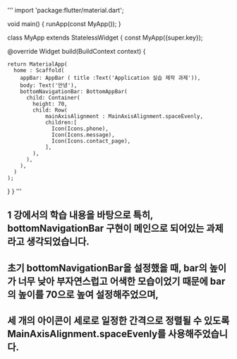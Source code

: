 '''
import 'package:flutter/material.dart';

void main() {
  runApp(const MyApp());
}

class MyApp extends StatelessWidget {
  const MyApp({super.key});

  @override
  Widget build(BuildContext context) {

    return MaterialApp(
      home : Scaffold(
        appBar: AppBar ( title :Text('Application 실습 제작 과제')),
        body: Text('안녕'),
        bottomNavigationBar: BottomAppBar(
          child: Container(
            height: 70,
            child: Row(
                mainAxisAlignment : MainAxisAlignment.spaceEvenly,
                children:[
                  Icon(Icons.phone),
                  Icon(Icons.message),
                  Icon(Icons.contact_page),
                ],
            ),
          ),
        ),
      )
    );
  }
}
'''

## 1 강에서의 학습 내용을 바탕으로 특히, bottomNavigationBar 구현이 메인으로 되어있는 과제라고 생각되었습니다.
## 초기 bottomNavigationBar을 설정했을 때, bar의 높이가 너무 낮아 부자연스럽고 어색한 모습이었기 때문에 bar의 높이를 70으로 높여 설정해주었으며,
##  세 개의 아이콘이 세로로 일정한 간격으로 정렬될 수 있도록 MainAxisAlignment.spaceEvenly를 사용해주었습니다.

